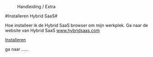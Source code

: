 <properties>
	<page>
		<title>Installeren Hybrid SaaS (Browser)</title>
			</page>
	<menu>
		<position>Handleiding / Extra</position> 
		<title>Installeren Hybrid SaaS</title>
	</menu>
</properties>

#Installeren Hybrid SaaS#

Hoe installeer ik de Hybrid SaaS browser om mijn werkplek. 
Ga naar de website van Hybrid SaaS www.hybridsaas.com

[Installeren](http://www.hybridsaas.com/downloads)

ga naar ......

